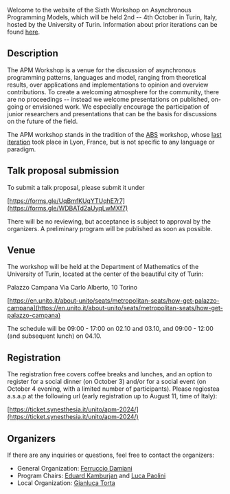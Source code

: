 Welcome to the website of the Sixth Workshop on Asynchronous Programming Models, which will be held 2nd -- 4th October in Turin, Italy, hosted by the University of Turin.
Information about prior iterations can be found [here](https://abs-models.org/publications/). 


## Description
The APM Workshop is a venue for the discussion of asynchronous programming patterns, languages and model, ranging from theoretical results, over applications and implementations to opinion and overview contributions. To create a welcoming atmosphere for the community, there are no proceedings -- instead we welcome presentations on published, on-going or envisioned work. We especially encourage the participation of junior researchers and presentations that can be the basis for discussions on the future of the field.

The APM workshop stands in the tradition of the [ABS](https://abs-models.org) workshop, whose [last iteration](http://edkamb.github.io/ABS_23) took place in Lyon, France, but is not specific to any language or paradigm. 

## Talk proposal submission
 
To submit a talk proposal, please submit it under 

  [https://forms.gle/UqBmfKUqYTUqhE7r7](https://forms.gle/WDBATd2aUyqLwMXf7)

There will be no reviewing, but acceptance is subject to approval by the organizers. A preliminary program will be published as soon as possible. 

## Venue

The workshop will be held at the Department of Mathematics of the University of Turin, located at the center of the beautiful city of Turin: 

Palazzo Campana
Via Carlo Alberto, 10
Torino

[https://en.unito.it/about-unito/seats/metropolitan-seats/how-get-palazzo-campana](https://en.unito.it/about-unito/seats/metropolitan-seats/how-get-palazzo-campana)

The schedule will be 09:00 - 17:00 on 02.10 and 03.10, and 09:00 - 12:00 (and subsequent lunch) on 04.10.

## Registration 

The registration free covers coffee breaks and lunches, and an option to register for a social dinner (on October 3) and/or for a social event (on October 4 evening, with a limited number of participants). Please regiostea a.s.a.p at the following url (early registration up to August 11, time of Italy):

  [https://ticket.synesthesia.it/unito/apm-2024/](https://ticket.synesthesia.it/unito/apm-2024/)

## Organizers
If there are any inquiries or questions, feel free to contact the organizers:
 * General Organization: [Ferruccio Damiani](mailto:ferruccio.damiani@unito.it)
 * Program Chairs: [Eduard Kamburjan](mailto:eduard@ifi.uio.no) and [Luca Paolini](mailto:luca.paolini@unito.it)
 * Local Organization: [Gianluca Torta](http://www.di.unito.it/~torta/)
